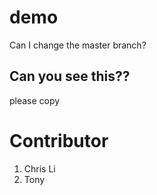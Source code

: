 # demo

Can I change the master branch?

## Can you see this??

please copy


# Contributor
1. Chris Li
2. Tony
